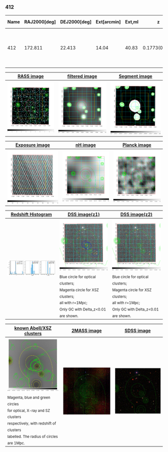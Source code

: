 <div STYLE="page-break-after: always;"></div>

### 412

|Name|RAJ2000[deg]|DEJ2000[deg] |Ext[arcmin]| Ext,ml | z | z_src| C|GC(XSZ,Delta_z<0.01)| GC(OPT,Delta_z<0.01)|GC| R_sig[arcmin] | R500[arcmin] | R500[Mpc]| CRsig[c/s] | CR500[c/s] |L500[1E44 erg/s]|F500[1E-12 erg/s/cm^2]| M500[1E14 Msun]|Tx[keV]|Cnt_sig|Beta|Rc[arcmin]|Comment|Alias|
|---|---|---|---|---|---|------|---|--------|---------|----------|---|---|---|---|---|---|---|---|---|---|---|---|---|---|
|412| 172.811| 22.413| 14.04| 40.83| 0.1773(0.005)| z1,| G| -| -| A, C, N, W| 12.212| 4.960| 0.892| 0.079(0.033)| 0.072(0.030)| 1.262(1.203)| 1.435(1.368)| 2.41(1.13)| 3.90(1.16)| 47.8| 0.581(-0.062+0.159)| 5.210(-0.789+1.608)| An Abell cluster with no $z$ and offset = 1.22 Mpc(6.72 arcmin)| t520|

|[RASS image](../image/412/412_img.pdf)|[filtered image](../image/412/412_fil.pdf)|[Segment image](../image/412/412_seg.pdf)|
|-------------------|--------------------|-------------------|
| <img src="../image/412/412_img.png" width="300">  | <img src="../image/412/412_fil.png" width="300">   | <img src="../image/412/412_seg.png" width="300">  |

|[Exposure image](../image/412/412_mex.pdf)| [nH image](../image/412/412_nh.pdf)| [Planck image](../image/412/412_p.pdf)|
|-------------------|--------------------|-------------------|
|<img src="../image/412/412_mex.png" width="300">   | <img src="../image/412/412_nh.png" width="300">    | <img src="../image/412/412_p.png" width="300"> |

|[Redshift Histogram](../image/412/412_zg.pdf) | [DSS image(z1)](../image/412/412_dss_z1.pdf)      |  [DSS image(z2)](../image/412/412_dss_z2.pdf)    |
|-------------------|--------------------|-------------------|
|<img src="../image/412/412_zg.png" width="300"> |<img src="../image/412/412_dss_z1.png" width="300"> <sub><br>Blue circle for optical clusters; <br>Magenta circle for XSZ clusters; <br>all with r=1Mpc; <br>Only GC with Delta_z<0.01 are shown. </sub>| <img src="../image/412/412_dss_z2.png" width="300"><sub><br>Blue circle for optical clusters; <br>Magenta circle for XSZ clusters; <br>all with r=1Mpc; <br>Only GC with Delta_z<0.01 are shown. </sub> |

|[known Abell/XSZ clusters](../image/412/412_gc.pdf) | [2MASS image](../image/412/412_2mass.pdf)      |[SDSS image](../image/412/412_sdss.pdf)   |
|-------------------|-------------------|-------------------|
|<img src=../image/412/412_gc.png width="300"> <br><sub>Magenta, blue and green circles <br>for optical, X-ray and SZ clusters <br>respectively, with redshift of clusters <br>labelled. The radius of circles <br>are 1Mpc.</sub>|<img src="../image/412/412_2mass.png" width="300">  | <img src="../image/412/412_sdss.png" width="300">  |




